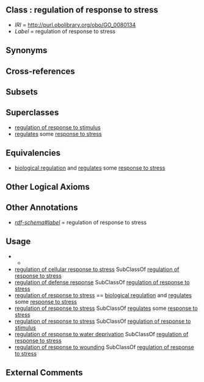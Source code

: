 
## Class : regulation of response to stress

 * *IRI* = http://purl.obolibrary.org/obo/GO_0080134
 * *Label* = regulation of response to stress

## Synonyms


## Cross-references


## Subsets


## Superclasses

 * [regulation of response to stimulus](../../GO/83/GO_0048583.md)
 * [regulates](../../RO/11/RO_0002211.md) some [response to stress](../../GO/50/GO_0006950.md)

## Equivalencies

 * [biological regulation](../../GO/07/GO_0065007.md) and [regulates](../../RO/11/RO_0002211.md) some [response to stress](../../GO/50/GO_0006950.md)

## Other Logical Axioms


## Other Annotations

 * *[rdf-schema#label](../../el/rdf-schema#label.md)* = regulation of response to stress

## Usage

 * -
 * [regulation of cellular response to stress](../../GO/35/GO_0080135.md) SubClassOf [regulation of response to stress](../../GO/34/GO_0080134.md)
 * [regulation of defense response](../../GO/47/GO_0031347.md) SubClassOf [regulation of response to stress](../../GO/34/GO_0080134.md)
 * [regulation of response to stress](../../GO/34/GO_0080134.md) == [biological regulation](../../GO/07/GO_0065007.md) and [regulates](../../RO/11/RO_0002211.md) some [response to stress](../../GO/50/GO_0006950.md)
 * [regulation of response to stress](../../GO/34/GO_0080134.md) SubClassOf [regulates](../../RO/11/RO_0002211.md) some [response to stress](../../GO/50/GO_0006950.md)
 * [regulation of response to stress](../../GO/34/GO_0080134.md) SubClassOf [regulation of response to stimulus](../../GO/83/GO_0048583.md)
 * [regulation of response to water deprivation](../../GO/70/GO_2000070.md) SubClassOf [regulation of response to stress](../../GO/34/GO_0080134.md)
 * [regulation of response to wounding](../../GO/34/GO_1903034.md) SubClassOf [regulation of response to stress](../../GO/34/GO_0080134.md)

## External Comments

